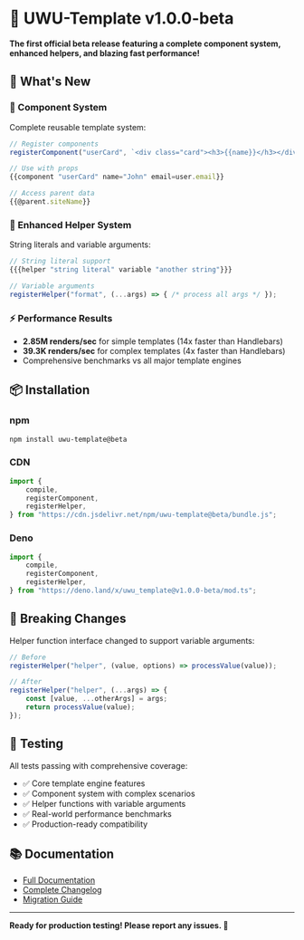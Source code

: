# 🎉 UWU-Template v1.0.0-beta

**The first official beta release featuring a complete component system,
enhanced helpers, and blazing fast performance!**

## 🌟 What's New

### 🧩 Component System

Complete reusable template system:

```typescript
// Register components
registerComponent("userCard", `<div class="card"><h3>{{name}}</h3></div>`);

// Use with props
{{component "userCard" name="John" email=user.email}}

// Access parent data
{{@parent.siteName}}
```

### 🔧 Enhanced Helper System

String literals and variable arguments:

```typescript
// String literal support
{{{helper "string literal" variable "another string"}}}

// Variable arguments
registerHelper("format", (...args) => { /* process all args */ });
```

### ⚡ Performance Results

- **2.85M renders/sec** for simple templates (14x faster than Handlebars)
- **39.3K renders/sec** for complex templates (4x faster than Handlebars)
- Comprehensive benchmarks vs all major template engines

## 📦 Installation

### npm

```bash
npm install uwu-template@beta
```

### CDN

```typescript
import {
	compile,
	registerComponent,
	registerHelper,
} from "https://cdn.jsdelivr.net/npm/uwu-template@beta/bundle.js";
```

### Deno

```typescript
import {
	compile,
	registerComponent,
	registerHelper,
} from "https://deno.land/x/uwu_template@v1.0.0-beta/mod.ts";
```

## 🔄 Breaking Changes

Helper function interface changed to support variable arguments:

```typescript
// Before
registerHelper("helper", (value, options) => processValue(value));

// After
registerHelper("helper", (...args) => {
	const [value, ...otherArgs] = args;
	return processValue(value);
});
```

## 🧪 Testing

All tests passing with comprehensive coverage:

- ✅ Core template engine features
- ✅ Component system with complex scenarios
- ✅ Helper functions with variable arguments
- ✅ Real-world performance benchmarks
- ✅ Production-ready compatibility

## 📚 Documentation

- [Full Documentation](https://github.com/beingsuz/uwu-template#readme)
- [Complete Changelog](https://github.com/beingsuz/uwu-template/blob/main/CHANGELOG.md)
- [Migration Guide](https://github.com/beingsuz/uwu-template/blob/main/CHANGELOG.md#migration-guide-from-v013)

---

**Ready for production testing! Please report any issues. 🦄**
